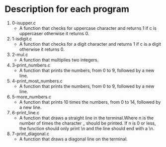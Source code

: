 # Description for each program
1. 0-isupper.c
   * A function that checks for uppercase character and returns 1 if c is uppercaser otherwise it returns 0.
2. 1-isdigit.c
   * A function that checks for a digit character and returns 1 if c is a digit otherwise it returns 0.
3. 2-mul.c
   * A function that multiplies two integers.
4. 3-print_numbers.c
   * A function that prints the numbers, from 0 to 9, followed by a new line.
5. 4-print_most_numbers.c
   * A function that prints the numbers, from 0 to 9, followed by a new line.
6. 5-more_numbers.c
   * A function that prints 10 times the numbers, from 0 to 14, followed by a new line.
7. 6-print_line.c
   * A function that draws a straight line in the terminal.Where n is the number of times the character _ should be printed. If n is 0 or less, the function should only print \n and the line should end with a \n.
8. 7-print_diagonal.c
   * A function that draws a diagonal line on the terminal.

